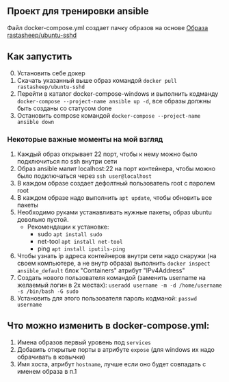 ## Проект для тренировки ansible

Файл docker-compose.yml создает пачку образов на основе [Образа rastasheep/ubuntu-sshd](https://hub.docker.com/r/rastasheep/ubuntu-sshd)

## Как запустить
0. Установить себе докер
1. Скачать указанный выше образ командой `docker pull rastasheep/ubuntu-sshd`
2. Перейти в каталог docker-compose-windows и выполнить кодманду `docker-compose --project-name ansible up -d`, все образы должны быть созданы со статусом done
3. Остановить compose командой `docker-compose --project-name ansible down`
 
### Некоторые важные моменты на мой взгляд
1. Каждый образ открывает 22 порт, чтобы к нему можно было подключиться по ssh внутри сети
2. Образ ansible мапит localhost:22 на порт контейнера, чтобы можно было подключаться через `ssh user@localhost`
3. В каждом образе создает дефолтный пользователь root с паролем root
4. В каждом образе надо выполнить `apt update`, чтобы обновить все пакеты
5. Необходимо руками устанавливать нужные пакеты, образ ubuntu довольно пустой. 
    - Рекомендации к установке:
      - sudo `apt install sudo`
      - net-tool `apt install net-tool`
      - ping `apt install iputils-ping`
6. Чтобы узнать ip адреса контейнеров внутри сети надо снаружи (на своем компьютере, а не внутр образа) выполнить `docker inspect ansible_default` блок "Containers" атрибут "IPv4Address"
7. Создать нового пользователя командой (заменить username на желаемый логин в 2х местах): `useradd username -m -d /home/username -s /bin/bash -G sudo`
8. Установить для этого пользователя пароль кодманой: `passwd username`


## Что можно изменить в docker-compose.yml:
1. Имена образов первый уровень под `services`
2. Добавить открытые порты в атрибуте `expose` (для windows их надо обрачивать в ковычки)
3. Имя хоста, атрибут `hostname`, лучше если оно будет совпадать с именем образа в п.1
